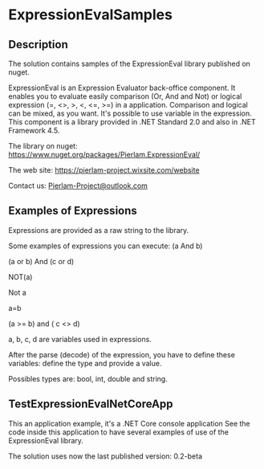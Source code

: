 # ExpressionEvalSamples

## Description
The solution contains samples of the ExpressionEval library published on nuget.

ExpressionEval is an Expression Evaluator back-office component. It enables you to evaluate easily comparison (Or, And and Not) or logical expression (=, <>, >, <, <=, >=) in a application. Comparison and logical can be mixed, as you want. It's possible to use variable in the expression. This component is a library provided in .NET Standard 2.0 and also in .NET Framework 4.5.

The library on nuget:
https://www.nuget.org/packages/Pierlam.ExpressionEval/

The web site:
https://pierlam-project.wixsite.com/website 

Contact us:
Pierlam-Project@outlook.com

## Examples of Expressions
Expressions are provided as a raw string to the library.

Some examples of expressions you can execute:
(a And b)

(a or b) And (c or d)

NOT(a)

Not a

a=b

(a >= b) and ( c <> d)

a, b, c, d are variables used in expressions.

After the parse (decode) of the expression, you have to define these variables: define the type and provide a value.

Possibles types are: bool, int, double and string.


## TestExpressionEvalNetCoreApp
This an application example, it's a .NET Core console application
See the code inside this application to have several examples of use of the ExpressionEval library.

The solution uses now the last published version: 0.2-beta 


